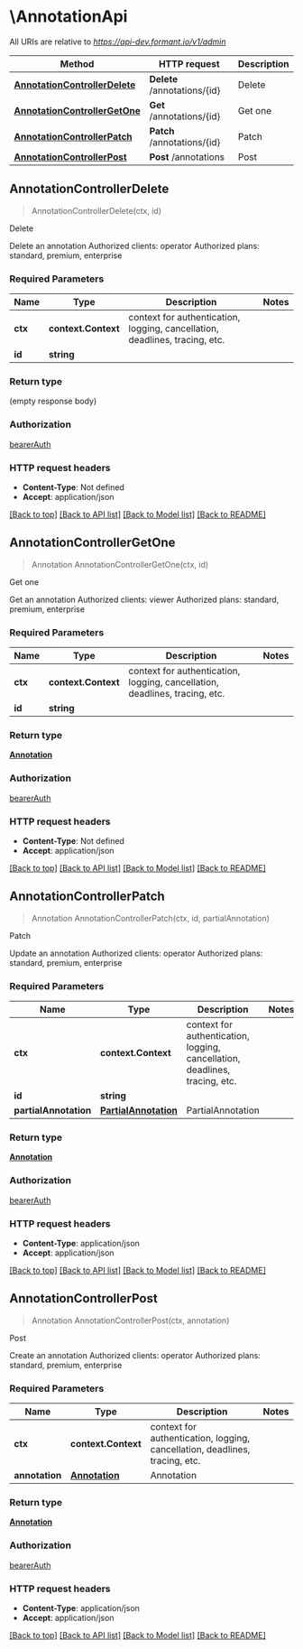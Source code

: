 # \AnnotationApi

All URIs are relative to *https://api-dev.formant.io/v1/admin*

Method | HTTP request | Description
------------- | ------------- | -------------
[**AnnotationControllerDelete**](AnnotationApi.md#AnnotationControllerDelete) | **Delete** /annotations/{id} | Delete
[**AnnotationControllerGetOne**](AnnotationApi.md#AnnotationControllerGetOne) | **Get** /annotations/{id} | Get one
[**AnnotationControllerPatch**](AnnotationApi.md#AnnotationControllerPatch) | **Patch** /annotations/{id} | Patch
[**AnnotationControllerPost**](AnnotationApi.md#AnnotationControllerPost) | **Post** /annotations | Post



## AnnotationControllerDelete

> AnnotationControllerDelete(ctx, id)

Delete

Delete an annotation Authorized clients: operator Authorized plans: standard, premium, enterprise

### Required Parameters


Name | Type | Description  | Notes
------------- | ------------- | ------------- | -------------
**ctx** | **context.Context** | context for authentication, logging, cancellation, deadlines, tracing, etc.
**id** | **string**|  | 

### Return type

 (empty response body)

### Authorization

[bearerAuth](../README.md#bearerAuth)

### HTTP request headers

- **Content-Type**: Not defined
- **Accept**: application/json

[[Back to top]](#) [[Back to API list]](../README.md#documentation-for-api-endpoints)
[[Back to Model list]](../README.md#documentation-for-models)
[[Back to README]](../README.md)


## AnnotationControllerGetOne

> Annotation AnnotationControllerGetOne(ctx, id)

Get one

Get an annotation Authorized clients: viewer Authorized plans: standard, premium, enterprise

### Required Parameters


Name | Type | Description  | Notes
------------- | ------------- | ------------- | -------------
**ctx** | **context.Context** | context for authentication, logging, cancellation, deadlines, tracing, etc.
**id** | **string**|  | 

### Return type

[**Annotation**](Annotation.md)

### Authorization

[bearerAuth](../README.md#bearerAuth)

### HTTP request headers

- **Content-Type**: Not defined
- **Accept**: application/json

[[Back to top]](#) [[Back to API list]](../README.md#documentation-for-api-endpoints)
[[Back to Model list]](../README.md#documentation-for-models)
[[Back to README]](../README.md)


## AnnotationControllerPatch

> Annotation AnnotationControllerPatch(ctx, id, partialAnnotation)

Patch

Update an annotation Authorized clients: operator Authorized plans: standard, premium, enterprise

### Required Parameters


Name | Type | Description  | Notes
------------- | ------------- | ------------- | -------------
**ctx** | **context.Context** | context for authentication, logging, cancellation, deadlines, tracing, etc.
**id** | **string**|  | 
**partialAnnotation** | [**PartialAnnotation**](PartialAnnotation.md)| PartialAnnotation | 

### Return type

[**Annotation**](Annotation.md)

### Authorization

[bearerAuth](../README.md#bearerAuth)

### HTTP request headers

- **Content-Type**: application/json
- **Accept**: application/json

[[Back to top]](#) [[Back to API list]](../README.md#documentation-for-api-endpoints)
[[Back to Model list]](../README.md#documentation-for-models)
[[Back to README]](../README.md)


## AnnotationControllerPost

> Annotation AnnotationControllerPost(ctx, annotation)

Post

Create an annotation Authorized clients: operator Authorized plans: standard, premium, enterprise

### Required Parameters


Name | Type | Description  | Notes
------------- | ------------- | ------------- | -------------
**ctx** | **context.Context** | context for authentication, logging, cancellation, deadlines, tracing, etc.
**annotation** | [**Annotation**](Annotation.md)| Annotation | 

### Return type

[**Annotation**](Annotation.md)

### Authorization

[bearerAuth](../README.md#bearerAuth)

### HTTP request headers

- **Content-Type**: application/json
- **Accept**: application/json

[[Back to top]](#) [[Back to API list]](../README.md#documentation-for-api-endpoints)
[[Back to Model list]](../README.md#documentation-for-models)
[[Back to README]](../README.md)

